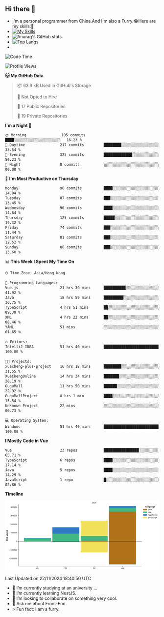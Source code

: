 ## Hi there 👋
- I'm a personal programmer from China.And I'm also a Furry.😂Here are my skills:🤔
- [![My Skills](https://skillicons.dev/icons?i=js,html,css,vue,typescript,java,golang)](https://skillicons.dev)
- ![Anurag's GitHub stats](https://github-readme-stats.vercel.app/api?username=FluffyChi-Xing&count_private=true&show_icons=true&theme=radical)
- ![Top Langs](https://github-readme-stats.vercel.app/api/top-langs/?username=FluffyChi-Xing)
- <!--START_SECTION:waka-->
![Code Time](http://img.shields.io/badge/Code%20Time-833%20hrs%2033%20mins-blue)

![Profile Views](http://img.shields.io/badge/Profile%20Views-0-blue)

**🐱 My GitHub Data** 

> 📦 63.9 kB Used in GitHub's Storage 
 > 
> 🚫 Not Opted to Hire
 > 
> 📜 17 Public Repositories 
 > 
> 🔑 19 Private Repositories 
 > 
**I'm a Night 🦉** 

```text
🌞 Morning                105 commits         ████░░░░░░░░░░░░░░░░░░░░░   16.23 % 
🌆 Daytime                217 commits         ████████░░░░░░░░░░░░░░░░░   33.54 % 
🌃 Evening                325 commits         █████████████░░░░░░░░░░░░   50.23 % 
🌙 Night                  0 commits           ░░░░░░░░░░░░░░░░░░░░░░░░░   00.00 % 
```
📅 **I'm Most Productive on Thursday** 

```text
Monday                   96 commits          ████░░░░░░░░░░░░░░░░░░░░░   14.84 % 
Tuesday                  87 commits          ███░░░░░░░░░░░░░░░░░░░░░░   13.45 % 
Wednesday                96 commits          ████░░░░░░░░░░░░░░░░░░░░░   14.84 % 
Thursday                 125 commits         █████░░░░░░░░░░░░░░░░░░░░   19.32 % 
Friday                   74 commits          ███░░░░░░░░░░░░░░░░░░░░░░   11.44 % 
Saturday                 81 commits          ███░░░░░░░░░░░░░░░░░░░░░░   12.52 % 
Sunday                   88 commits          ███░░░░░░░░░░░░░░░░░░░░░░   13.60 % 
```


📊 **This Week I Spent My Time On** 

```text
🕑︎ Time Zone: Asia/Hong_Kong

💬 Programming Languages: 
Vue.js                   21 hrs 39 mins      ██████████░░░░░░░░░░░░░░░   41.92 % 
Java                     18 hrs 59 mins      █████████░░░░░░░░░░░░░░░░   36.75 % 
TypeScript               4 hrs 51 mins       ██░░░░░░░░░░░░░░░░░░░░░░░   09.39 % 
XML                      4 hrs 22 mins       ██░░░░░░░░░░░░░░░░░░░░░░░   08.46 % 
YAML                     51 mins             ░░░░░░░░░░░░░░░░░░░░░░░░░   01.65 % 

🔥 Editors: 
IntelliJ IDEA            51 hrs 40 mins      █████████████████████████   100.00 % 

🐱‍💻 Projects: 
xuecheng-plus-project    16 hrs 18 mins      ████████░░░░░░░░░░░░░░░░░   31.55 % 
XueChengOnline           14 hrs 34 mins      ███████░░░░░░░░░░░░░░░░░░   28.19 % 
GuguMall                 11 hrs 50 mins      ██████░░░░░░░░░░░░░░░░░░░   22.92 % 
GuguMallProject          8 hrs 1 min         ████░░░░░░░░░░░░░░░░░░░░░   15.54 % 
Unknown Project          22 mins             ░░░░░░░░░░░░░░░░░░░░░░░░░   00.73 % 

💻 Operating System: 
Windows                  51 hrs 40 mins      █████████████████████████   100.00 % 
```

**I Mostly Code in Vue** 

```text
Vue                      23 repos            ████████████████░░░░░░░░░   65.71 % 
TypeScript               6 repos             ████░░░░░░░░░░░░░░░░░░░░░   17.14 % 
Java                     5 repos             ████░░░░░░░░░░░░░░░░░░░░░   14.29 % 
JavaScript               1 repo              █░░░░░░░░░░░░░░░░░░░░░░░░   02.86 % 
```



**Timeline**

![Lines of Code chart](https://raw.githubusercontent.com/FluffyChi-Xing/FluffyChi-Xing/main/assets/bar_graph.png)


 Last Updated on 22/11/2024 18:40:50 UTC
<!--END_SECTION:waka-->
- 🔭 I’m currently studying at an university ...
- 🌱 I’m currently learning NestJS.
- 👯 I’m looking to collaborate on something very cool.
- 💬 Ask me about Front-End.
- ⚡ Fun fact: I am a furry.

